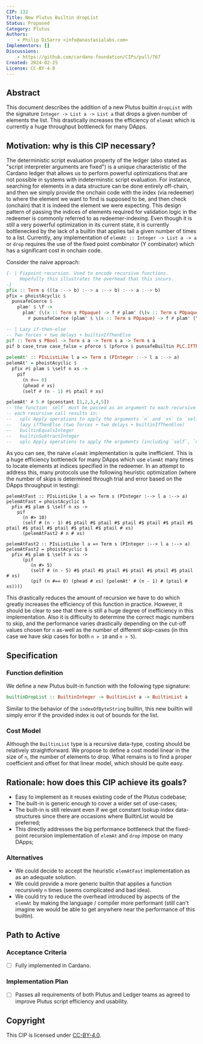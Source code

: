 ```yaml
---
CIP: 132
Title: New Plutus Builtin dropList
Status: Proposed
Category: Plutus
Authors:
    - Philip DiSarro <info@anastasialabs.com>
Implementors: []
Discussions:
    - https://github.com/cardano-foundation/CIPs/pull/767
Created: 2024-02-25
License: CC-BY-4.0
---
```


## Abstract
This document describes the addition of a new Plutus builtin `dropList` with the signature `Integer -> List a -> List a` that drops a given number of elements the list. This drastically increases the efficiency of `elemAt` which is currently a huge throughput bottleneck for many DApps. 

## Motivation: why is this CIP necessary?
The deterministic script evaluation property of the ledger (also stated as "script interpreter arguments are fixed") is a unique characteristic of the Cardano ledger that allows us to perform powerful optimizations that are not possible in systems with indeterminstic script evaluation. For instance, searching for elements in a data structure can 
be done entirely off-chain, and then we simply provide the onchain code with the index (via redeemer) to where the element we want to find is supposed to be, and then check (onchain) that it is indeed the element we were expecting. This design pattern of passing the indices of elements required for validation logic in the redeemer is commonly referred to as redeemer-indexing. 
Even though it is still a very powerful optimization in its current state, it is currently bottlenecked by the lack of a builtin that applies tail a given number of times to a list. Currently, any implementation of `elemAt :: Integer -> List a -> a` or `drop` requires the use of the fixed point combinator (Y combinator) which has a significant cost in onchain code.
                            
Consider the naive approach:
```haskell
{- | Fixpoint recursion. Used to encode recursive functions.
     Hopefully this illustrates the overhead that this incurs. 
-}
pfix :: Term s (((a :--> b) :--> a :--> b) :--> a :--> b)
pfix = phoistAcyclic $
  punsafeCoerce $
    plam' $ \f ->
      plam' (\(x :: Term s POpaque) -> f # plam' (\(v :: Term s POpaque) -> punsafeCoerce x # x # v))
        # punsafeCoerce (plam' $ \(x :: Term s POpaque) -> f # plam' (\(v :: Term s POpaque) -> punsafeCoerce x # x # v))

-- | Lazy if-then-else
-- Two forces + two delays + builtinIfThenElse
pif :: Term s PBool -> Term s a -> Term s a -> Term s a
pif b case_true case_false = pforce $ (pforce $ punsafeBuiltin PLC.IfThenElse) # b # pdelay case_true # pdelay case_false 
     
pelemAt' :: PIsListLike l a => Term s (PInteger :--> l a :--> a)
pelemAt' = phoistAcyclic $
  pfix #$ plam $ \self n xs ->
    pif
      (n #== 0)
      (phead # xs)
      (self # (n - 1) #$ ptail # xs)

pelemAt' # 5 # (pconstant [1,2,3,4,5])
-- the function `self` must be passed as an argument to each recursive call.
-- each recursive call results in:
--   uplc Apply operations to apply the arguments `n` and `xs` to `self`
--   lazy ifThenElse (two forces + two delays + builtinIfThenElse)
--   builtinEqualsInteger
--   builtinSubtractInteger
--   uplc Apply operations to apply the arguments (including `self`, `n` and `xs`) to the fixed-point recursive function
``` 
As you can see, the naive `elemAt` implementation is quite inefficient. This is a huge efficiency bottleneck for many DApps which use `elemAt` many times to locate elements at indices specified in the redeemer. In an attempt to address this, many protocols use the following heuristic optimization (where the number of skips is determined through trial and error based on the DApps throughput in testing):
```
pelemAtFast :: PIsListLike l a => Term s (PInteger :--> l a :--> a)
pelemAtFast = phoistAcyclic $
  pfix #$ plam $ \self n xs ->
    pif
      (n #> 10)
      (self # (n - 1) #$ ptail #$ ptail #$ ptail #$ ptail #$ ptail #$ ptail #$ ptail #$ ptail #$ ptail #$ ptail # xs)
      (pelemAtFast2 # n # xs)

pelemAtFast2 :: PIsListLike l a => Term s (PInteger :--> l a :--> a)
pelemAtFast2 = phoistAcyclic $
  pfix #$ plam $ \self n xs ->
      (pif
         (n #> 5) 
         (self # (n - 5) #$ ptail #$ ptail #$ ptail #$ ptail #$ ptail # xs)
         (pif (n #== 0) (phead # xs) (pelemAt' # (n - 1) # (ptail # xs))))
```
This drastically reduces the amount of recursion we have to do which greatly increases the efficiency of this function in practice. However, it should be clear to see that there is still a huge degree of inefficiency in this implementation. Also it is difficulty to determine the correct magic numbers to skip, and the performance
varies drastically depending on the cut-off values chosen for `n` as-well as the number of different skip-cases (in this case we have skip cases for both `n > 10` and `n > 5`). 

## Specification

### Function definition
We define a new Plutus built-in function with the following type signature:
```haskell
builtinDropList :: BuiltinInteger -> BuiltinList a -> BuiltinList a
```

Similar to the behavior of the `indexOfByteString` builtin, this new builtin will simply error if the provided index is out of bounds for the list.


### Cost Model
Although the `BuiltinList` type is a recursive data-type, costing should be relatively straightforward. 
We propose to define a cost model linear in the size of `n`, the number of elements to drop. What remains is to find a proper coefficient and offset for that linear model, which should be quite easy. 


## Rationale: how does this CIP achieve its goals?
* Easy to implement as it reuses existing code of the Plutus codebase;
* The built-in is generic enough to cover a wider set of use-cases;
* The built-in is still relevant even if we get constant lookup index data-structures since there are occasions where BuiltinList would be preferred;
* This directly addresses the big performance bottleneck that the fixed-point recursion implementation of `elemAt` and `drop` impose on many DApps;

### Alternatives 

- We could decide to accept the heuristic `elemAtFast` implementation as  as an adequate solution.
- We could provide a more generic builtin that applies a function recursively `n` times (seems complicated and bad idea). 
- We could try to reduce the overhead introduced by aspects of the `elemAt` by making the language / compiler more performant (still can't imagine we would be able to get anywhere near the performance of this builtin).

## Path to Active

### Acceptance Criteria
- [ ] Fully implemented in Cardano.
      
### Implementation Plan
- [ ] Passes all requirements of both Plutus and Ledger teams as agreed to improve Plutus script efficiency and usability.
      
## Copyright
This CIP is licensed under [CC-BY-4.0](https://creativecommons.org/licenses/by/4.0/legalcode).

[CC-BY-4.0]: https://creativecommons.org/licenses/by/4.0/legalcode
[Apache-2.0]: http://www.apache.org/licenses/LICENSE-2.0
